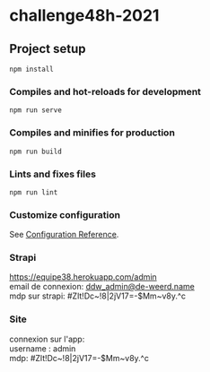 # challenge48h-2021

## Project setup
```
npm install
```

### Compiles and hot-reloads for development
```
npm run serve
```

### Compiles and minifies for production
```
npm run build
```

### Lints and fixes files
```
npm run lint
```

### Customize configuration
See [Configuration Reference](https://cli.vuejs.org/config/).

### Strapi
https://equipe38.herokuapp.com/admin<br>
email de connexion: ddw_admin@de-weerd.name<br>
mdp sur strapi: #Zlt!Dc~!8|2jV17=-$Mm~v8y.^c

### Site
connexion sur l'app:<br>
username : admin<br>
mdp: #Zlt!Dc~!8|2jV17=-$Mm~v8y.^c
